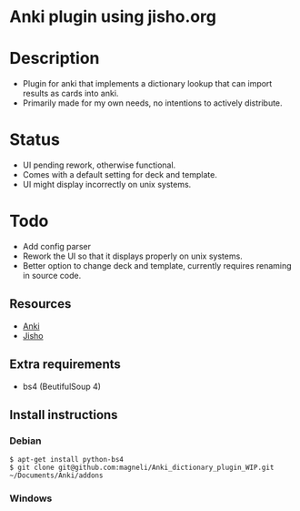 # Anki plugin using jisho.org

# Description

   * Plugin for anki that implements a dictionary lookup that can import results as cards into anki.
   * Primarily made for my own needs, no intentions to actively distribute.

# Status

   * UI pending rework, otherwise functional.
   * Comes with a default setting for deck and template.
   * UI might display incorrectly on unix systems.

# Todo

   * Add config parser
   * Rework the UI so that it displays properly on unix systems.
   * Better option to change deck and template, currently requires renaming in source code.

## Resources

   * [Anki](http://ankisrs.net/)
   * [Jisho](http://classic.jisho.org/)

## Extra requirements

   * bs4 (BeutifulSoup 4)


## Install instructions

### Debian

    $ apt-get install python-bs4
    $ git clone git@github.com:magneli/Anki_dictionary_plugin_WIP.git ~/Documents/Anki/addons

### Windows



